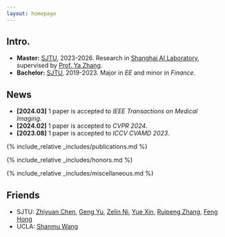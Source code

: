 ```yaml
---
layout: homepage
---
```


## Intro.
- **Master:** [SJTU](https://en.sjtu.edu.cn/), 2023-2026. Research in [Shanghai AI Laboratory](https://www.shlab.org.cn/), supervised by [Prof. Ya Zhang](https://annzhanglion.github.io/).
- **Bachelor:** [SJTU](https://en.sjtu.edu.cn/), 2019-2023. Major in _EE_ and minor in _Finance_.

## News

- **[2024.03]** 1 paper is accepted to _IEEE Transactions on Medical Imaging_.
- **[2024.02]** 1 paper is accepted to _CVPR 2024_.
- **[2023.08]** 1 paper is accepted to _ICCV CVAMD 2023_.

{% include_relative _includes/publications.md %}

{% include_relative _includes/honors.md %}

{% include_relative _includes/miscellaneous.md %}

## Friends

- SJTU: [Zhiyuan Chen](https://chenzhiyuan-stack1.github.io/), [Geng Yu](https://warriors-30.github.io/), [Zelin Ni](https://scholar.google.com/citations?user=u-LZalUAAAAJ&hl=zh-CN), [Yue Xin](https://yuexin.netlify.app/), [Ruipeng Zhang](https://frankzhangrp.github.io/), [Feng Hong](https://feng-hong.github.io/research/)
- UCLA: [Shanmu Wang](https://web.cs.ucla.edu/~shanmu/)
